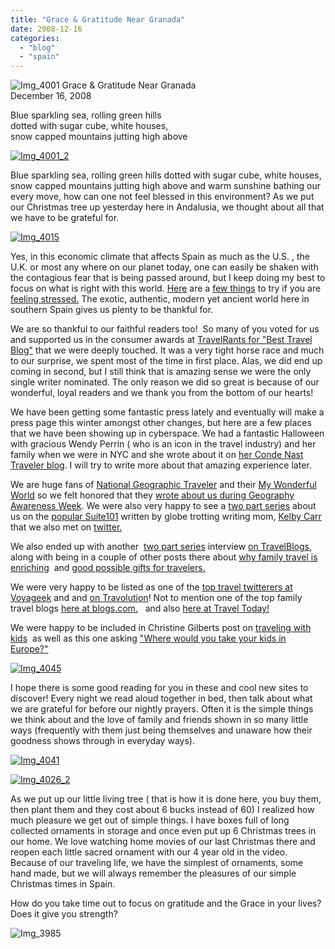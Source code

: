 ```yaml
---
title: "Grace & Gratitude Near Granada"
date: 2008-12-16
categories: 
  - "blog"
  - "spain"
---
```


![Img_4001](https://pub-ac94b3f306b24c0dba4238943c97f2e1.r2.dev/photos/uncategorized/2008/12/15/img_4001.jpg) Grace & Gratitude Near Granada  
December 16, 2008

Blue sparkling sea, rolling green hills  
dotted with sugar cube, white houses,  
snow capped mountains jutting high above

<!--more-->

[![Img_4001_2](http://soultravelers3new.local/images/2008/12/15/img_4001_2.jpg "Img_4001_2")](https://pub-ac94b3f306b24c0dba4238943c97f2e1.r2.dev/photos/uncategorized/2008/12/15/img_4001_2.jpg)

Blue sparkling sea, rolling green hills dotted with sugar cube, white houses, snow capped mountains jutting high above and warm sunshine bathing our every move, how can one not feel blessed in this environment? As we put our Christmas tree up yesterday here in Andalusia, we thought about all that we have to be grateful for.

[![Img_4015](http://soultravelers3new.local/images/2008/12/16/img_4015.jpg "Img_4015")](https://pub-ac94b3f306b24c0dba4238943c97f2e1.r2.dev/photos/uncategorized/2008/12/16/img_4015.jpg)

Yes, in this economic climate that affects Spain as much as the U.S. , the U.K. or most any where on our planet today, one can easily be shaken with the contagious fear that is being passed around, but I keep doing my best to focus on what is right with this world. [Here](http://www.manageyourlifenow.com/Articles/tabid/60/articleType/ArticleView/articleId/61/12-Quick-ways-to-manage-stress-at-work.aspx) are a [few things](http://blogs.psychologytoday.com/blog/crisis-center/200812/holiday-stress-how-manage-it) to try if you are [feeling stressed.](http://abundantattitude.blogspot.com/2008/12/guiding-your-emotions-feel-good.html) The exotic, authentic, modern yet ancient world here in southern Spain gives us plenty to be thankful for.

We are so thankful to our faithful readers too!  So many of you voted for us and supported us in the consumer awards at [TravelRants for "Best Travel Blog"](http://www.travel-rants.com/2008/11/26/nominations-for-the-travel-rants-annual-consumer-awards/) that we were deeply touched. It was a very tight horse race and much to our surprise, we spent most of the time in first place. Alas, we did end up coming in second, but I still think that is amazing sense we were the only single writer nominated. The only reason we did so great is because of our wonderful, loyal readers and we thank you from the bottom of our hearts!

We have been getting some fantastic press lately and eventually will make a press page this winter amongst other changes, but here are a few places that we have been showing up in cyberspace. We had a fantastic Halloween with gracious Wendy Perrin ( who is an icon in the travel industry) and her family when we were in NYC and she wrote about it on [her Conde Nast Traveler blog](http://www.concierge.com/cntraveler/blogs/perrinpost/2008/11/a-halloween-wit.html). I will try to write more about that amazing experience later.

We are huge fans of [National Geographic Traveler](http://traveler.nationalgeographic.com/) and their [My Wonderful World](http://www.mywonderfulworld.org/) so we felt honored that they [wrote about us during Geography Awareness Week](http://mywonderfulworld.typepad.com/my_wonderful_world_blog/2008/11/soultravelers3.html). We were also very happy to see a [two part series](http://familytravel.suite101.com/article.cfm/interview_with_soultravelers3) about us on the [popular Suite101](http://familytravel.suite101.com/article.cfm/soultravelers3_take_an_extended_vacation) written by globe trotting writing mom, [Kelby Carr](http://www.suite101.com/profile.cfm/kelbycarr) that we also met on [twitter.](http://twitter.com/soultravelers3)

We also ended up with another  [two part series](http://www.travelblogs.com/interviews/travelling-slow-with-mozart-interview-with-jeanne-from-soul-travelers) interview [on TravelBlogs](http://www.travelblogs.com/interviews/travelling-slow-with-mozart-interview-with-jeanne-from-soul-travelers-part-2), along with being in a couple of other posts there about [why family travel is enriching](http://www.travelblogs.com/articles/why-travel-with-kids-is-an-enriching-experience)  and [good possible gifts for travelers.](http://www.travelblogs.com/round-up/the-books-movies-and-documentaries-that-inspired-us-to-travel-in-2008)

We were very happy to be listed as one of the [top travel twitterers at Voyageek](http://voyageek.com/blog/?p=3) and and [on Travolution](http://www.travolution.co.uk/blog/2008/11/top-twitterers-in-travel.php)! Not to mention one of the top family travel blogs [here at blogs.com.](http://www.blogs.com/topten/10-best-family-travel-blogs/index.html)   and also [here at Travel Today!](http://travel.today.com/2008/09/14/best-family-travel-blogs/)

We were happy to be included in Christine Gilberts post on [traveling with kids](http://almostfearless.com/2008/10/08/traveling-with-kids-everyones-doing-it/)  as well as this one asking ["Where would you take your kids in Europe?"](http://www.europestring.com/where-would-you-take-your-kids-in-europe/)

[![Img_4045](http://soultravelers3new.local/images/2008/12/16/img_4045.jpg "Img_4045")](https://pub-ac94b3f306b24c0dba4238943c97f2e1.r2.dev/photos/uncategorized/2008/12/16/img_4045.jpg)

I hope there is some good reading for you in these and cool new sites to discover! Every night we read aloud together in bed, then talk about what we are grateful for before our nightly prayers. Often it is the simple things we think about and the love of family and friends shown in so many little ways (frequently with them just being themselves and unaware how their goodness shows through in everyday ways).

[![Img_4041](http://soultravelers3new.local/images/2008/12/16/img_4041.jpg "Img_4041")](https://pub-ac94b3f306b24c0dba4238943c97f2e1.r2.dev/photos/uncategorized/2008/12/16/img_4041.jpg)

[![Img_4026_2](http://soultravelers3new.local/images/2008/12/16/img_4026_2.jpg "Img_4026_2")](https://pub-ac94b3f306b24c0dba4238943c97f2e1.r2.dev/photos/uncategorized/2008/12/16/img_4026_2.jpg)

As we put up our little living tree ( that is how it is done here, you buy them, then plant them and they cost about 6 bucks instead of 60) I realized how much pleasure we get out of simple things. I have boxes full of long collected ornaments in storage and once even put up 6 Christmas trees in our home. We love watching home movies of our last Christmas there and reopen each little sacred ornament with our 4 year old in the video. Because of our traveling life, we have the simplest of ornaments, some hand made, but we will always remember the pleasures of our simple Christmas times in Spain.

How do you take time out to focus on gratitude and the Grace in your lives? Does it give you strength?

![Img_3985](https://pub-ac94b3f306b24c0dba4238943c97f2e1.r2.dev/photos/uncategorized/2008/12/16/img_3985.jpg)
